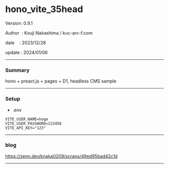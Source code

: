 ﻿# hono_vite_35head

 Version: 0.9.1

 Author  : Kouji Nakashima / kuc-arc-f.com

 date    : 2023/12/28

 update  : 2024/01/06
***
### Summary

hono + preact.js + pages + D1, headless CMS sample


***
### Setup

* .env
```
VITE_USER_NAME=hoge
VITE_USER_PASSWORD=123456
VITE_API_KEY="123"
```

***
### blog 

https://zenn.dev/knaka0209/scraps/49ed95bad42c1d

***

